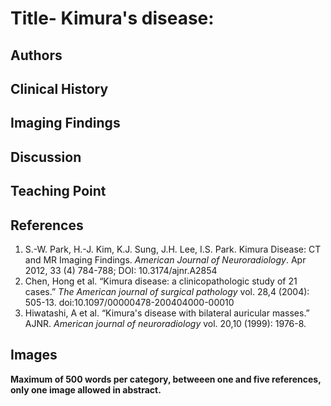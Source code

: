 # Title- Kimura's disease: 

## Authors

## Clinical History

## Imaging Findings

## Discussion

## Teaching Point

## References

1. S.-W. Park, H.-J. Kim, K.J. Sung, J.H. Lee, I.S. Park. Kimura Disease: CT and MR Imaging Findings. *American Journal of Neuroradiology*. Apr 2012, 33 (4) 784-788; DOI: 10.3174/ajnr.A2854
2. Chen, Hong et al. “Kimura disease: a clinicopathologic study of 21 cases.” *The American journal of surgical pathology* vol. 28,4 (2004): 505-13. doi:10.1097/00000478-200404000-00010
3. Hiwatashi, A et al. “Kimura's disease with bilateral auricular masses.” AJNR. *American journal of neuroradiology* vol. 20,10 (1999): 1976-8.



## Images

**Maximum of 500 words per category, betweeen one and five references, only one image allowed in abstract.**
